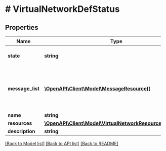 # # VirtualNetworkDefStatus

## Properties

Name | Type | Description | Notes
------------ | ------------- | ------------- | -------------
**state** | **string** | The state of the virtual network. | [optional]
**message_list** | [**\OpenAPI\Client\Model\MessageResource[]**](MessageResource.md) | Any error messages for the virtual network, if in an error state. | [optional]
**name** | **string** |  | [optional]
**resources** | [**\OpenAPI\Client\Model\VirtualNetworkResourcesDefStatus**](VirtualNetworkResourcesDefStatus.md) |  | [optional]
**description** | **string** |  | [optional]

[[Back to Model list]](../../README.md#models) [[Back to API list]](../../README.md#endpoints) [[Back to README]](../../README.md)
